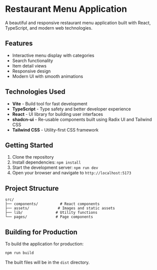 # Restaurant Menu Application

A beautiful and responsive restaurant menu application built with React, TypeScript, and modern web technologies.

## Features

- Interactive menu display with categories
- Search functionality
- Item detail views
- Responsive design
- Modern UI with smooth animations

## Technologies Used

- **Vite** - Build tool for fast development
- **TypeScript** - Type safety and better developer experience
- **React** - UI library for building user interfaces
- **shadcn-ui** - Re-usable components built using Radix UI and Tailwind CSS
- **Tailwind CSS** - Utility-first CSS framework

## Getting Started

1. Clone the repository
2. Install dependencies: `npm install`
3. Start the development server: `npm run dev`
4. Open your browser and navigate to `http://localhost:5173`

## Project Structure

```
src/
├── components/          # React components
├── assets/             # Images and static assets
├── lib/               # Utility functions
└── pages/             # Page components
```

## Building for Production

To build the application for production:

```bash
npm run build
```

The built files will be in the `dist` directory.